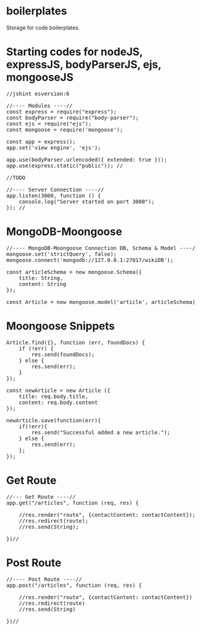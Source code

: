 # boilerplates
Storage for code boilerplates.

# Starting codes for nodeJS, expressJS, bodyParserJS, ejs, mongooseJS
<pre>
//jshint esversion:6

//---- Modules ----//
const express = require("express");
const bodyParser = require("body-parser");
const ejs = require("ejs");
const mongoose = require('mongoose');

const app = express();
app.set('view engine', 'ejs');

app.use(bodyParser.urlencoded({ extended: true }));
app.use(express.static("public")); //

//TODO

//---- Server Connection ----//
app.listen(3000, function () {
    console.log("Server started on port 3000");
}); //
</pre>

# MongoDB-Moongoose
<pre>
//---- MongoDB-Moongoose Connection DB, Schema & Model ----//
mongoose.set('strictQuery', false);
mongoose.connect('mongodb://127.0.0.1:27017/wikiDB');

const articleSchema = new mongoose.Schema({
    title: String,
    content: String
});

const Article = new mongoose.model('article', articleSchema); //
</pre>

# Moongoose Snippets
<pre>
Article.find({}, function (err, foundDocs) {
    if (!err) {
        res.send(foundDocs);
    } else {
        res.send(err);
    }
});

const newArticle = new Article ({
    title: req.body.title,
    content: req.body.content
});

newArticle.save(function(err){
    if(!err){
        res.send("Successful added a new article.");
    } else {
        res.send(err);
    };
});
</pre>

# Get Route
<pre>
//--- Get Route ----//
app.get("/articles", function (req, res) {

    //res.render("route", {contactContent: contactContent});
    //res.redirect(route);
    //res.send(String);
    
})//
</pre>

# Post Route
<pre>
//---- Post Route ----//
app.post("/articles", function (req, res) {

    //res.render("route", {contactContent: contactContent})
    //res.redirect(route)
    //res.send(String)
    
})//
</pre>

